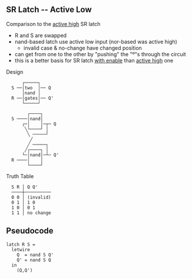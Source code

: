 ## SR Latch -- Active Low

Comparison to the [active high](sr-latch.md) SR latch
 - R and S are swapped
 - nand-based latch use active low input (nor-based was active high)
    - invalid case & no-change have changed position
 - can get from one to the other by "pushing" the "º"s through the circuit
 - this is a better basis for SR latch [with enable](sr-latch-enabled.md) than [active high](sr-latch.md) one

Design
```
      ┌─────┐
  S ──│two  │── Q
      │nand │
  R ──│gates│── Q'
      └─────┘
```

```
        ┌────┐
  S ────│nand│
      ┌─│    │─┬─ Q
       ╲└────┘ │
        ╲ ─────┘
         ╱
        ╱ ─────┐
       ╱┌────┐ │
      └─│nand│─┴─ Q'
  R ────│    │
        └────┘
```

Truth Table

```
  S R │ Q Q'
  ────┼──────────
  0 0 │ (invalid)
  0 1 │ 1 0
  1 0 │ 0 1
  1 1 │ no change
```


## Pseudocode

```
latch R S =
  letwire
    Q  = nand S Q'
    Q' = nand S Q
  in
    (Q,Q')
```
